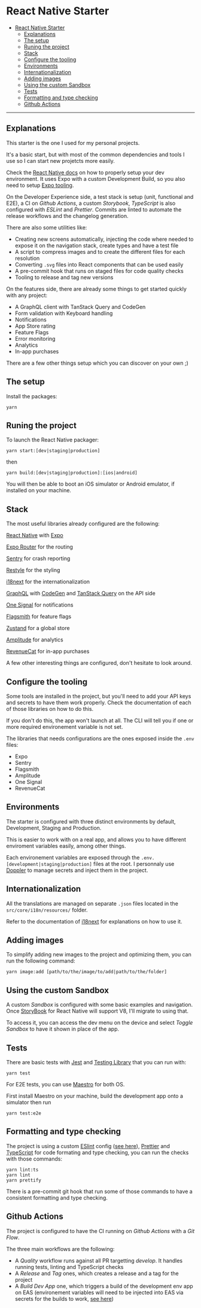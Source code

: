 # React Native Starter

- [React Native Starter](#react-native-starter)
  - [Explanations](#explanations)
  - [The setup](#the-setup)
  - [Runing the project](#runing-the-project)
  - [Stack](#stack)
  - [Configure the tooling](#configure-the-tooling)
  - [Environments](#environments)
  - [Internationalization](#internationalization)
  - [Adding images](#adding-images)
  - [Using the custom Sandbox](#using-the-custom-sandbox)
  - [Tests](#tests)
  - [Formatting and type checking](#formatting-and-type-checking)
  - [Github Actions](#github-actions)

---

## Explanations

This starter is the one I used for my personal projects.

It's a basic start, but with most of the common dependencies and tools I use so I can start new projetcts more easily.

Check the [React Native docs](https://reactnative.dev/docs/environment-setup) on how to properly setup your dev environment. It uses Expo with a custom Development Build, so you also need to setup [Expo tooling](https://docs.expo.dev/).

On the Developer Experience side, a test stack is setup (unit, functional and E2E), a CI on _Github Actions_, a custom _Storybook_, _TypeScript_ is also configured with _ESLint_ and _Prettier_. Commits are linted to automate the release workflows and the changelog generation.

There are also some utilities like:

- Creating new screens automatically, injecting the code where needed to expose it on the navigation stack, create types and have a test file
- A script to compress images and to create the different files for each resolution
- Converting `.svg` files into React components that can be used easily
- A pre-commit hook that runs on staged files for code quality checks
- Tooling to release and tag new versions

On the features side, there are already some things to get started quickly with any project:

- A GraphQL client with TanStack Query and CodeGen
- Form validation with Keyboard handling
- Notifications
- App Store rating
- Feature Flags
- Error monitoring
- Analytics
- In-app purchases

There are a few other things setup which you can discover on your own ;)

## The setup

Install the packages:

```
yarn
```

## Runing the project

To launch the React Native packager:

```
yarn start:[dev|staging|production]
```

then

```
yarn build:[dev|staging|production]:[ios|android]
```

You will then be able to boot an iOS simulator or Android emulator, if installed on your machine.

## Stack

The most useful libraries already configured are the following:

[React Native](https://facebook.github.io/react-native/) with [Expo](https://docs.expo.dev/)

[Expo Router](https://docs.expo.dev/router/introduction/) for the routing

[Sentry](https://sentry.io/welcome/) for crash reporting

[Restyle](https://github.com/Shopify/restyle/) for the styling

[i18next](https://www.i18next.com/) for the internationalization

[GraphQL](https://graphql.org/) with [CodeGen](https://the-guild.dev/graphql/codegen) and [TanStack Query](https://tanstack.com/query/latest) on the API side

[One Signal](https://onesignal.com/) for notifications

[Flagsmith](https://www.flagsmith.com/) for feature flags

[Zustand](https://zustand-demo.pmnd.rs/) for a global store

[Amplitude](https://amplitude.com/) for analytics

[RevenueCat](https://www.revenuecat.com/) for in-app purchases

A few other interesting things are configured, don't hesitate to look around.

## Configure the tooling

Some tools are installed in the project, but you'll need to add your API keys and secrets to have them work properly. Check the documentation of each of those libraries on how to do this.

If you don't do this, the app won't launch at all. The CLI will tell you if one or more required environement variable is not set.

The libraries that needs configurations are the ones exposed inside the `.env` files:

- Expo
- Sentry
- Flagsmith
- Amplitude
- One Signal
- RevenueCat

## Environments

The starter is configured with three distinct environments by default, Development, Staging and Production.

This is easier to work with on a real app, and allows you to have different enviroment variables easily, among other things.

Each environement variables are exposed through the `.env.[development|staging|production]` files at the root. I personnaly use [Doppler](https://www.doppler.com/) to manage secrets and inject them in the project.

## Internationalization

All the translations are managed on separate `.json` files located in the `src/core/i18n/resources/` folder.

Refer to the documentation of [i18next](https://www.i18next.com/) for explanations on how to use it.

## Adding images

To simplify adding new images to the project and optimizing them, you can run the following command:

```
yarn image:add [path/to/the/image/to/add|path/to/the/folder]
```

## Using the custom Sandbox

A custom _Sandbox_ is configured with some basic examples and navigation. Once [StoryBook](https://storybook.js.org/) for React Native will support V8, I'll migrate to using that.

To access it, you can access the dev menu on the device and select _Toggle Sandbox_ to have it shown in place of the app.

## Tests

There are basic tests with [Jest](https://jestjs.io/) and [Testing Library](https://testing-library.com/) that you can run with:

```
yarn test
```

For E2E tests, you can use [Maestro](https://maestro.mobile.dev/) for both OS.

First install Maestro on your machine, build the development app onto a simulator then run

```
yarn test:e2e
```

## Formatting and type checking

The project is using a custom [ESlint](https://eslint.org/) config ([see here](https://github.com/tsyirvo/eslint-config-tsyirvo-react-native)), [Prettier](https://prettier.io/) and [TypeScript](https://www.typescriptlang.org/) for code formating and type checking, you can run the checks with those commands:

```
yarn lint:ts
yarn lint
yarn prettify
```

There is a pre-commit git hook that run some of those commands to have a consistent formatting and type checking.

## Github Actions

The project is configured to have the CI running on _Github Actions_ with a _Git Flow_.

The three main workflows are the following:

- A _Quality_ workflow runs against all PR targetting _develop_. It handles running tests, linting and TypeScript checks
- A _Release_ and _Tag_ ones, which creates a release and a tag for the project
- A _Build Dev App_ one, which triggers a build of the development env app on EAS (environement variables will need to be injected into EAS via secrets for the builds to work, [see here](https://docs.expo.dev/build-reference/variables/))
